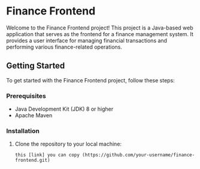 # Finance Frontend

Welcome to the Finance Frontend project! 
This project is a Java-based web application that serves as the frontend for a finance management system. 
It provides a user interface for managing financial transactions and performing various finance-related operations.

## Getting Started

To get started with the Finance Frontend project, follow these steps:

### Prerequisites

- Java Development Kit (JDK) 8 or higher
- Apache Maven

### Installation

1. Clone the repository to your local machine:

   ```shell
   this [link] you can copy (https://github.com/your-username/finance-frontend.git)